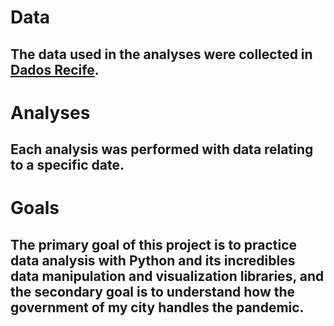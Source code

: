 # Data
## The data used in the analyses were collected in [Dados Recife](http://dados.recife.pe.gov.br/dataset).

# Analyses
## Each analysis was performed with data relating to a specific date.

# Goals
## The primary goal of this project is to practice data analysis with Python and its incredibles data manipulation and visualization libraries, and the secondary goal is to understand how the government of my city handles the pandemic.

